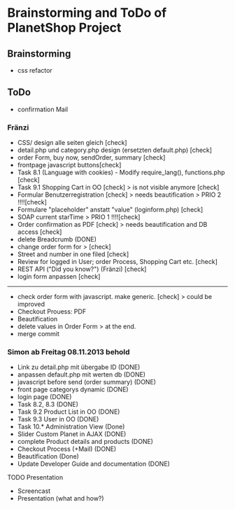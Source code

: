 # Brainstorming and ToDo of PlanetShop Project

## Brainstorming
 
 * css refactor

## ToDo

 * confirmation Mail

### Fränzi
 * CSS/ design alle seiten gleich [check]
 * detail.php und category.php design (ersetzten default.php) [check]
 * order Form, buy now, sendOrder, summary [check] 
 * frontpage javascript buttons[check] 
 * Task 8.1 (Language with cookies) - Modify require_lang(), functions.php [check]
 * Task 9.1 Shopping Cart in OO [check] > is not visible anymore [check] 
 * Formular Benutzerregistration [check] > needs beautification > PRIO 2 !!!![check]
 * Formulare "placeholder" anstatt "value" (loginform.php) [check]
 * SOAP current starTime > PRIO 1 !!!![check]
 * Order confirmation as PDF [check] > needs beautification and DB access [check] 
 * delete Breadcrumb (DONE)
 * change order form for > [check]
 * Street and number in one filed [check]
 * Review for logged in User; order Process, Shopping Cart etc. [check]
 * REST API ("Did you know?") (Fränzi) [check]
 * login form anpassen [check]
---
 * check order form with javascript. make generic. [check] > could be improved
 * Checkout Prouess: PDF
 * Beautification
 * delete values in Order Form > at the end.
 * merge commit
### Simon ab Freitag 08.11.2013 behold
 *  Link zu detail.php mit übergabe ID (DONE) 
 *  anpassen default.php mit werten db (DONE)
 *  javascript before send (order summary) (DONE)
 *  front page categorys dynamic (DONE)
 *  login page (DONE)
 *  Task 8.2, 8.3 (DONE)
 *  Task 9.2 Product List in OO (DONE)
 *  Task 9.3 User in OO (DONE)
 *  Task 10.* Administration View (Done)
 *  Slider Custom Planet in AJAX (DONE) 
 *  complete Product details and products (DONE)
 *  Checkout Process (+Mail) (DONE)
 *  Beautification (Done)
 *  Update Developer Guide and documentation (DONE)

TODO Presentation
 * Screencast
 * Presentation (what and how?)
